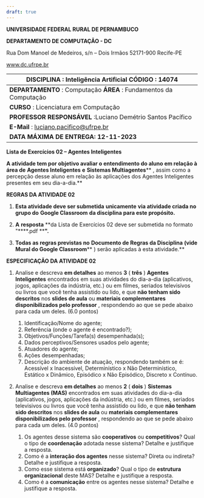 ```yaml
---
draft: true
---
```



**UNIVERSIDADE FEDERAL RURAL DE PERNAMBUCO**

**DEPARTAMENTO DE COMPUTAÇÃO - DC**

Rua Dom Manoel de Medeiros, s/n – Dois Irmãos 52171-900 Recife-PE

www.dc.ufrpe.br

| **DISCIPLINA** : Inteligência Artificial **CÓDIGO** : 14074 |
| --- |
| **DEPARTAMENTO** : Computação **ÁREA** : Fundamentos da Computação |
| **CURSO** : Licenciatura em Computação |
| **PROFESSOR RESPONSÁVEL** :Luciano Demétrio Santos Pacífico |
| **E-Mail** : [luciano.pacifico@ufrpe.br](mailto:luciano.pacifico@ufrpe.br) |
| **DATA MÁXIMA DE ENTREGA: 12-11-2023** |

**Lista de Exercícios 02 – Agentes Inteligentes**

**A atividade tem por objetivo avaliar o entendimento do aluno em relação à área de**  **Agentes Inteligentes**  **e**  **Sistemas Multiagentes**** , assim como a percepção desse aluno em relação às aplicações dos Agentes Inteligentes presentes em seu dia-a-dia.**

**REGRAS DA ATIVIDADE 02**

1. **Esta atividade deve ser submetida**  **unicamente**  **via atividade criada no grupo do**  **Google Classroom**  **da disciplina para este propósito.**

1. **A**  **resposta**  **da Lista de Exercícios 02 deve ser submetida no formato "****.pdf ****".**

1. **Todas as regras previstas no**  **Documento de Regras da Disciplina** **(vide**  **Mural do Google Classroom**** ) serão aplicadas à esta atividade.**

**ESPECIFICAÇÃO DA ATIVIDADE 02**

1. Analise e descreva **em detalhes** ao menos **3** ( **três** ) **Agentes Inteligentes** encontrados em suas atividades do dia-a-dia (aplicativos, jogos, aplicações da indústria, etc.) ou em filmes, seriados televisivos ou livros que você tenha assistido ou lido, e que **não tenham sido descritos** nos **slides de aula** ou **materiais complementares disponibilizados pelo professor** , respondendo ao que se pede abaixo para cada um deles. (6.0 pontos)

	  1. Identificação/Nome do agente;
	  2. Referência (onde o agente é encontrado?);
	  3. Objetivos/Funções/Tarefa(s) desempenhada(s);
	  4. Dados perceptivos/Sensores usados pelo agente;
	  5. Atuadores do agente;
	  6. Ações desempenhadas;
	  7. Descrição do ambiente de atuação, respondendo também se é: Acessível x Inacessível, Determinístico x Não Determinístico, Estático x Dinâmico, Episódico x Não Episódico, Discreto x Contínuo.

1. Analise e descreva **em detalhes** ao menos **2** ( **dois** ) **Sistemas Multiagentes (MAS)** encontrados em suas atividades do dia-a-dia (aplicativos, jogos, aplicações da indústria, etc.) ou em filmes, seriados televisivos ou livros que você tenha assistido ou lido, e que **não tenham sido descritos** nos **slides de aula** ou **materiais complementares disponibilizados pelo professor** , respondendo ao que se pede abaixo para cada um deles. (4.0 pontos)

	1. Os agentes desse sistema são **cooperativos** ou **competitivos**? Qual o tipo de **coordenação** adotada nesse sistema? Detalhe e justifique a resposta.
	2. Como é a **interação dos agentes** nesse sistema? Direta ou indireta? Detalhe e justifique a resposta.
	3. Como esse sistema está **organizado**? Qual o tipo de **estrutura organizacional** deste MAS? Detalhe e justifique a resposta.
	4. Como é a **comunicação** entre os agentes nesse sistema? Detalhe e justifique a resposta.